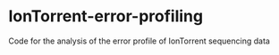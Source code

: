 # IonTorrent-error-profiling
Code for the analysis of the error profile of IonTorrent sequencing data

